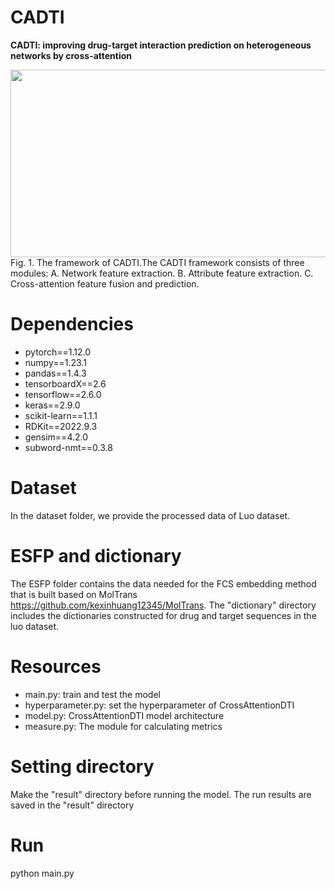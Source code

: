 # CADTI
**CADTI: improving drug-target interaction prediction on heterogeneous networks by cross-attention**
<div align="center">
  <img src="https://github.com/LabBioMedCoder/CrossAttentionDTI/blob/main/CADTI.png" width="800px" height="300px">
</div>
Fig. 1. The framework of CADTI.The CADTI framework consists of three modules: A. Network feature extraction. B. Attribute feature extraction. C. Cross-attention feature fusion and prediction.

# Dependencies
* pytorch==1.12.0
* numpy==1.23.1
* pandas==1.4.3
* tensorboardX==2.6
* tensorflow==2.6.0
* keras==2.9.0
* scikit-learn==1.1.1
* RDKit==2022.9.3
* gensim==4.2.0
* subword-nmt==0.3.8

# Dataset
In the dataset folder, we provide the processed data of Luo dataset.

# ESFP and dictionary
The ESFP folder contains the data needed for the FCS embedding method that is built based on MolTrans https://github.com/kexinhuang12345/MolTrans. The "dictionary" directory includes the dictionaries constructed for drug and target sequences in the luo dataset.

# Resources
* main.py: train and test the model
* hyperparameter.py: set the hyperparameter of CrossAttentionDTI
* model.py: CrossAttentionDTI model architecture
* measure.py: The module for calculating metrics

# Setting directory
Make the "result" directory before running the model. The run results are saved in the "result" directory

# Run
python main.py



